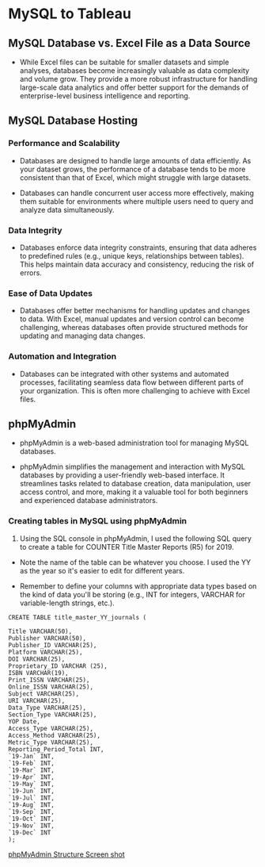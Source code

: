 # MySQL to Tableau


## MySQL Database vs. Excel File as a Data Source

- While Excel files can be suitable for smaller datasets and simple analyses, databases become increasingly valuable as data complexity and volume grow. They provide a more robust infrastructure for handling large-scale data analytics and offer better support for the demands of enterprise-level business intelligence and reporting.


## MySQL Database Hosting

### Performance and Scalability

- Databases are designed to handle large amounts of data efficiently. As your dataset grows, the performance of a database tends to be more consistent than that of Excel, which might struggle with large datasets.

- Databases can handle concurrent user access more effectively, making them suitable for environments where multiple users need to query and analyze data simultaneously.

### Data Integrity

- Databases enforce data integrity constraints, ensuring that data adheres to predefined rules (e.g., unique keys, relationships between tables). This helps maintain data accuracy and consistency, reducing the risk of errors.

### Ease of Data Updates

- Databases offer better mechanisms for handling updates and changes to data. With Excel, manual updates and version control can become challenging, whereas databases often provide structured methods for updating and managing data changes.

### Automation and Integration

- Databases can be integrated with other systems and automated processes, facilitating seamless data flow between different parts of your organization. This is often more challenging to achieve with Excel files.

## phpMyAdmin

- phpMyAdmin is a web-based administration tool for managing MySQL databases.

- phpMyAdmin simplifies the management and interaction with MySQL databases by providing a user-friendly web-based interface. It streamlines tasks related to database creation, data manipulation, user access control, and more, making it a valuable tool for both beginners and experienced database administrators.



### Creating tables in MySQL using phpMyAdmin

1. Using the SQL console in phpMyAdmin, I used the following SQL query to create a table for COUNTER Title Master Reports (R5) for 2019.

- Note the name of the table can be whatever you choose. I used the YY as the year so it's easier to edit for different years.

- Remember to define your columns with appropriate data types based on the kind of data you'll be storing (e.g., INT for integers, VARCHAR for variable-length strings, etc.).

```
CREATE TABLE title_master_YY_journals (

Title VARCHAR(50),
Publisher VARCHAR(50),
Publisher_ID VARCHAR(25),
Platform VARCHAR(25),
DOI VARCHAR(25),
Proprietary_ID VARCHAR (25),
ISBN VARCHAR(19),
Print_ISSN VARCHAR(25),
Online_ISSN VARCHAR(25),
Subject VARCHAR(25),
URI VARCHAR(25),
Data_Type VARCHAR(25),
Section_Type VARCHAR(25),
YOP Date,
Access_Type VARCHAR(25),
Access_Method VARCHAR(25),
Metric_Type VARCHAR(25),
Reporting_Period_Total INT,
`19-Jan` INT,
`19-Feb` INT,
`19-Mar` INT,
`19-Apr` INT,
`19-May` INT,
`19-Jun` INT,
`19-Jul` INT,
`19-Aug` INT,
`19-Sep` INT,
`19-Oct` INT,
`19-Nov` INT,
`19-Dec` INT
);

```

[phpMyAdmin Structure Screen shot](https://github.com/AlaoSUL/COUNTER_Reports/blob/main/Images/phpmyAdmin%20-%20structure.png)
